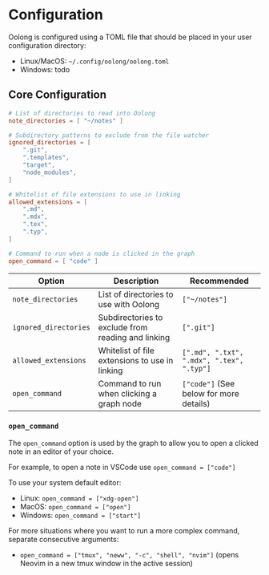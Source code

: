 # Configuration

Oolong is configured using a TOML file that should be placed in your user configuration directory:

- Linux/MacOS: `~/.config/oolong/oolong.toml`
- Windows: todo

## Core Configuration

```toml
# List of directories to read into Oolong
note_directories = [ "~/notes" ]

# Subdirectory patterns to exclude from the file watcher
ignored_directories = [
    ".git",
    ".templates",
    "target",
    "node_modules",
]

# Whitelist of file extensions to use in linking
allowed_extensions = [
    ".md",
    ".mdx",
    ".tex",
    ".typ",
]

# Command to run when a node is clicked in the graph
open_command = [ "code" ]
```

| Option | Description | Recommended |
|--------|-------------|---------|
| `note_directories` | List of directories to use with Oolong | `["~/notes"]` |
| `ignored_directories` | Subdirectories to exclude from reading and linking | `[".git"]` |
| `allowed_extensions` | Whitelist of file extensions to use in linking | `[".md", ".txt", ".mdx", ".tex", ".typ"]` |
| `open_command` | Command to run when clicking a graph node | `["code"]` (See below for more details) |

### `open_command`

The `open_command` option is used by the graph to allow you to open a clicked note in an editor of your choice.

For example, to open a note in VSCode use `open_command = ["code"]`

To use your system default editor:
- Linux: `open_command = ["xdg-open"]`
- MacOS: `open_command = ["open"]`
- Windows: `open_command = ["start"]`

For more situations where you want to run a more complex command, separate consecutive arguments:
- `open_command = ["tmux", "neww", "-c", "shell", "nvim"]` (opens Neovim in a new tmux window in the active session)

<!-- TODO: example using a script -->

